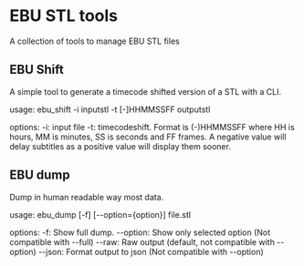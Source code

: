 EBU STL tools
=============

A collection of tools to manage EBU STL files

EBU Shift
---------

A simple tool to generate a timecode shifted version of a STL with a CLI.

usage: ebu_shift -i inputstl -t [-]HHMMSSFF outputstl

options:
-i: input file
-t: timecodeshift. Format is (-)HHMMSSFF where HH is hours, MM is minutes, SS is seconds and FF frames. A negative value will delay subtitles as a positive value will display them sooner.


EBU dump
--------

Dump in human readable way most data.

usage: ebu_dump [-f] [--option={option}] file.stl

options:
-f: Show full dump.
--option: Show only selected option (Not compatible with --full)
--raw: Raw output (default, not compatible with --option)
--json: Format output to json (Not compatible with --option)
